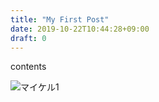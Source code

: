 ```yaml
---
title: "My First Post"
date: 2019-10-22T10:44:28+09:00
draft: 0
---
```

contents

![マイケル1](/30329.png)


